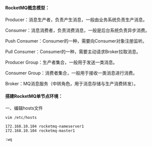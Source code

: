 #### RocketMQ概念模型：

Producer：消息生产者，负责产生消息，一般由业务系统负责生产消息。

Consumer：消息消费者，负责消费消息，一般是后台系统负责异步消费。

Push Consumer：Consumer的一种，需要向Consumer对象注册监听。

Pull Consumer：Consumer的一种，需要主动请求Broker拉取消息。

Producer Group：生产者集合，一般用于发送一类消息。

Consumer Group：消费者集合，一般用于接收一类消息进行消费。

Broker：MQ消息服务（中转角色，用于消息存储与生产消费转发）。

#### 搭建RocketMQ单节点环境：

一、编辑hosts文件

````shell
vim /etc/hosts

172.168.10.104 rocketmq-nameserver1
172.168.10.104 rocketmq-master1

:wq
````

